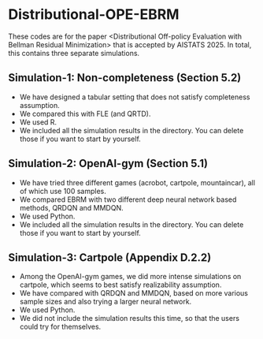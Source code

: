 # Distributional-OPE-EBRM
These codes are for the paper &lt;Distributional Off-policy Evaluation with Bellman Residual Minimization> that is accepted by AISTATS 2025.
In total, this contains three separate simulations.

## Simulation-1: Non-completeness (Section 5.2)
- We have designed a tabular setting that does not satisfy completeness assumption.
- We compared this with FLE (and QRTD).
- We used R.
- We included all the simulation results in the directory. You can delete those if you want to start by yourself.

## Simulation-2: OpenAI-gym (Section 5.1)
- We have tried three different games (acrobot, cartpole, mountaincar), all of which use 100 samples.
- We compared EBRM with two different deep neural network based methods, QRDQN and MMDQN.
- We used Python.
- We included all the simulation results in the directory. You can delete those if you want to start by yourself.


## Simulation-3: Cartpole (Appendix D.2.2)
- Among the OpenAI-gym games, we did more intense simulations on cartpole, which seems to best satisfy realizability assumption.
- We have compared with QRDQN and MMDQN, based on more various sample sizes and also trying a larger neural network.
- We used Python.
- We did not include the simulation results this time, so that the users could try for themselves.


